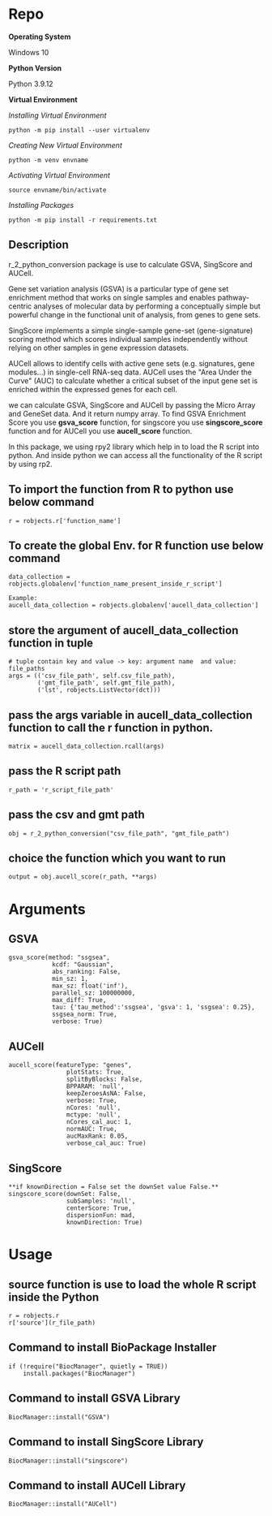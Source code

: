 # Repo


**Operating System**

Windows 10

**Python Version**

Python 3.9.12

**Virtual Environment**

*Installing Virtual Environment*
```console
python -m pip install --user virtualenv
```
*Creating New Virtual Environment*
```console
python -m venv envname
```
*Activating Virtual Environment*
```console
source envname/bin/activate
```
*Installing Packages*
```console
python -m pip install -r requirements.txt
```

## Description
r_2_python_conversion package is use to calculate GSVA, SingScore and AUCell.

Gene set variation analysis (GSVA) is a particular type of gene set enrichment
method that works on single samples and enables pathway-centric analyses of 
molecular data by performing a conceptually simple but powerful change in the 
functional unit of analysis, from genes to gene sets.

SingScore implements a simple single-sample gene-set (gene-signature) scoring 
method which scores individual samples independently without relying on other 
samples in gene expression datasets.

AUCell allows to identify cells with active gene sets (e.g. signatures, gene 
modules...) in single-cell RNA-seq data. AUCell uses the "Area Under the Curve" 
(AUC) to calculate whether a critical subset of the input gene set is enriched 
within the expressed genes for each cell.

we can calculate GSVA, SingScore and AUCell by passing the Micro Array and GeneSet data.
And it return numpy array. To find GSVA Enrichment Score you use **gsva_score** function,
for singscore you use **singscore_score** function and for AUCell you use **aucell_score** function.

In this package, we using rpy2 library which help in to load the R script into python.
And inside python we can access all the functionality of the R script by using rp2.

## To import the function from R to python use below command
```console
r = robjects.r['function_name']
```

## To create the global Env. for R function use below command
```console
data_collection = robjects.globalenv['function_name_present_inside_r_script']

Example:
aucell_data_collection = robjects.globalenv['aucell_data_collection'] 
```

## store the argument of aucell_data_collection function in tuple 
```console
# tuple contain key and value -> key: argument name  and value: file_paths
args = (('csv_file_path', self.csv_file_path),
        ('gmt_file_path', self.gmt_file_path),
        ('lst', robjects.ListVector(dct)))
```
## pass the args variable in aucell_data_collection function to call the r function in python.
```console
matrix = aucell_data_collection.rcall(args)
```

## pass the R script path
```console
r_path = 'r_script_file_path'
```

## pass the csv and gmt path
```console
obj = r_2_python_conversion("csv_file_path", "gmt_file_path")
```

## choice the function which you want to run
```console
output = obj.aucell_score(r_path, **args)
```

# Arguments

## GSVA
```console
gsva_score(method: "ssgsea", 
            kcdf: "Gaussian", 
            abs_ranking: False,
            min_sz: 1,
            max_sz: float('inf'),
            parallel_sz: 100000000,
            max_diff: True,
            tau: {'tau_method':'ssgsea', 'gsva': 1, 'ssgsea': 0.25},
            ssgsea_norm: True,
            verbose: True)
```

## AUCell
```console
aucell_score(featureType: "genes",
                plotStats: True,
                splitByBlocks: False,
                BPPARAM: 'null',
                keepZeroesAsNA: False,
                verbose: True,
                nCores: 'null',
                mctype: 'null',
                nCores_cal_auc: 1,
                normAUC: True,
                aucMaxRank: 0.05,
                verbose_cal_auc: True)
```

## SingScore
```console
**if knownDirection = False set the downSet value False.**
singscore_score(downSet: False,
                subSamples: 'null',
                centerScore: True,
                dispersionFun: mad,
                knownDirection: True)
```

# Usage

## source function is use to load the whole R script inside the Python
```console
r = robjects.r
r['source'](r_file_path)
```

## Command to install BioPackage Installer
```console
if (!require("BiocManager", quietly = TRUE))
    install.packages("BiocManager")
```

## Command to install GSVA Library
```console
BiocManager::install("GSVA")
```

## Command to install SingScore Library
```console
BiocManager::install("singscore")
```

## Command to install AUCell Library
```console
BiocManager::install("AUCell")
```
